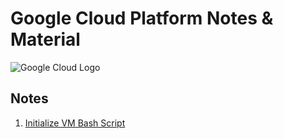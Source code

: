# Google Cloud Platform Notes & Material

![Google Cloud Logo](https://storage.googleapis.com/gweb-cloudblog-publish/original_images/CloudBLog_YearInReview_REV.gif)

## Notes

1. [Initialize VM Bash Script](initialize_gcp_vm.sh)